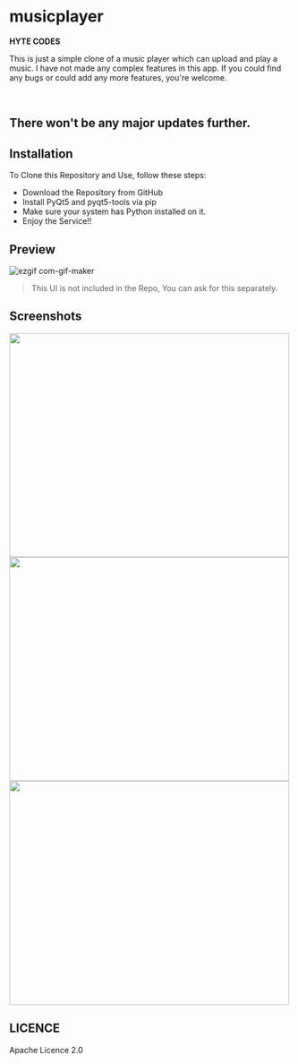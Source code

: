 # musicplayer
__HYTE CODES__ <br>
<p>This is just a simple clone of a music player which can upload and play a music. I have not made any complex features in this app.
If you could find any bugs or could add any more features, you're welcome.</p>
<br>
<h2>There won't be any major updates further.</h2>

## Installation
To Clone this Repository and Use, follow these steps:
- Download the Repository from GitHub
- Install PyQt5 and pyqt5-tools via pip
- Make sure your system has Python installed on it.
- Enjoy the Service!!
## Preview
![ezgif com-gif-maker](https://user-images.githubusercontent.com/54274314/117443266-8bf37000-af55-11eb-9820-56ac7597ef49.gif)
> This UI is not included in the Repo, You can ask for this separately.

## Screenshots
<img src="https://user-images.githubusercontent.com/54274314/112717307-c5c26700-8f11-11eb-9dbd-7c38598a8e52.jpg" width="500" height="400"/>
<img src="https://user-images.githubusercontent.com/54274314/112717305-c3f8a380-8f11-11eb-9e39-ead9e09ffdba.jpg" width="500" height="400"/>
<img src="https://user-images.githubusercontent.com/54274314/112717306-c529d080-8f11-11eb-9524-97c01a4c22a9.jpg" width="500" height="400"/>

## LICENCE
Apache Licence 2.0
